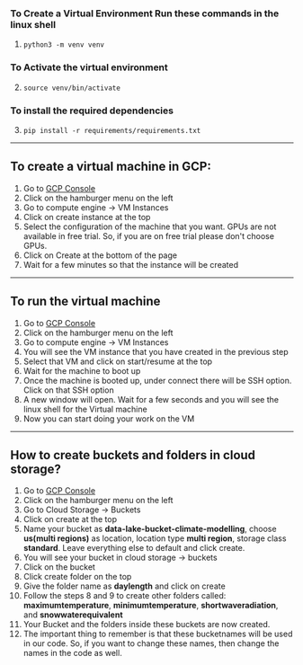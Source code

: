 ### To Create a Virtual Environment Run these commands in the linux shell
1. `python3 -m venv venv`

### To Activate the virtual environment
2. `source venv/bin/activate`

### To install the required dependencies
3. `pip install -r requirements/requirements.txt`


---
## To create a virtual machine in GCP:
1. Go to [GCP Console](https://console.cloud.google.com/)
2. Click on the hamburger menu on the left
3. Go to compute engine -> VM Instances
4. Click on create instance at the top
5. Select the configuration of the machine that you want. GPUs are not available in free trial. So, if you are on free trial please don't choose GPUs.
6. Click on Create at the bottom of the page
7. Wait for a few minutes so that the instance will be created

---
## To run the virtual machine
1. Go to [GCP Console](https://console.cloud.google.com/)
2. Click on the hamburger menu on the left
3. Go to compute engine -> VM Instances
4. You will see the VM instance that you have created in the previous step
5. Select that VM and click on start/resume at the top
6. Wait for the machine to boot up
7. Once the machine is booted up, under connect there will be SSH option. Click on that SSH option
8. A new window will open. Wait for a few seconds and you will see the linux shell for the Virtual machine
9. Now you can start doing your work on the VM

---
## How to create buckets and folders in cloud storage?
1. Go to [GCP Console](https://console.cloud.google.com/)
2. Click on the hamburger menu on the left
3. Go to Cloud Storage -> Buckets
4. Click on create at the top
5. Name your bucket as **data-lake-bucket-climate-modelling**, choose **us(multi regions)** as location, location type **multi region**, storage class **standard**. Leave everything else to default and click create.
6. You will see your bucket in cloud storage -> buckets
7. Click on the bucket
8. Click create folder on the top
9. Give the folder name as **daylength** and click on create
10. Follow the steps 8 and 9 to create other folders called: **maximumtemperature**, **minimumtemperature**, **shortwaveradiation**, and **snowwaterequivalent**
11. Your Bucket and the folders inside these buckets are now created.
12. The important thing to remember is that these bucketnames will be used in our code. So, if you want to change these names, then change the names in the code as well.

